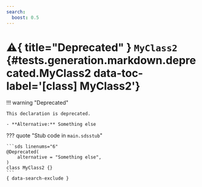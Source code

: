```yaml
---
search:
  boost: 0.5
---
```


[//]: # (DO NOT EDIT THIS FILE DIRECTLY. Instead, edit the corresponding stub file and execute `npm run docs:api`.)

# :warning:{ title="Deprecated" } <code class="doc-symbol doc-symbol-class"></code> `MyClass2` {#tests.generation.markdown.deprecated.MyClass2 data-toc-label='[class] MyClass2'}

!!! warning "Deprecated"

    This declaration is deprecated.

    - **Alternative:** Something else

??? quote "Stub code in `main.sdsstub`"

    ```sds linenums="6"
    @Deprecated(
        alternative = "Something else",
    )
    class MyClass2 {}
    ```
    { data-search-exclude }
